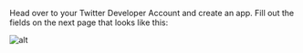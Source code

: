 <!--title={Creating An App}-->

Head over to your Twitter Developer Account and create an app. Fill out the fields on the next page that looks like this:

![alt](https://python-twitter.readthedocs.io/en/latest/_images/python-twitter-app-creation-part1.png)

